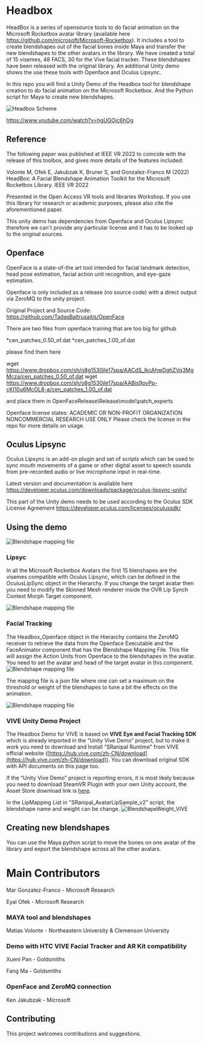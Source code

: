 # Headbox

HeadBox is a series of opensource tools to do facial animation on the Microsoft Rocketbox avatar library (available here https://github.com/microsoft/Microsoft-Rocketbox). It includes a tool to create blendshapes out of the facial bones inside Maya and transfer the new blendshapes to the other avatars in the library. We have created a total of 15 visemes, 48 FACS, 30 for the Vive facial tracker. These blendshapes have been released with the original library. An additional Unity demo shows the use these tools with Openface and Oculus Lipsync.

In this repo you will find a Unity Demo of the Headbox tool for blendshape creation to do facial animation on the Microsoft Rocketbox.
And the Python script for Maya to create new blendshapes.

<img src="/Documentation/F96C911C-D2D8-49B1-BCB8-45C582CFD945.jpeg" alt="Headbox Scheme" title="Headbox Tools"/>

https://www.youtube.com/watch?v=hgUGOjc6hOg

## Reference
The following paper was published at IEEE VR 2022 to coincide with the release of this toolbox, and gives more details of the features included:

Volonte M, Ofek E, Jakubzak K, Bruner S, and Gonzalez-Franco M (2022) HeadBox: A Facial Blendshape Animation Toolkit for the Microsoft Rocketbox Library. IEEE VR 2022

Presented in the Open Access VR tools and libraries Workshop. If you use this library for research or academic purposes, please also cite the aforementioned paper.

This unity demo has dependencies from Openface and Oculus Lipsync therefore we can't provide any particular license and it has to be looked up to the original sources.

## Openface
OpenFace is a state-of-the art tool intended for facial landmark detection, head pose estimation, facial action unit recognition, and eye-gaze estimation.

Openface is only included as a release (no source code) with a direct output via ZeroMQ to the unity project.

Original Project and Source Code:
https://github.com/TadasBaltrusaitis/OpenFace

There are two files from openface training that are too big for github

*cen_patches_0.50_of.dat
*cen_patches_1.00_of.dat

please find them here

wget https://www.dropbox.com/sh/o8g1530jle17spa/AACdS_lkcAhwDghZVq3MgMcza/cen_patches_0.50_of.dat
wget https://www.dropbox.com/sh/o8g1530jle17spa/AABis9pvPp-cKI10u6McOL8-a/cen_patches_1.00_of.dat

and place them in OpenFaceRelease\Release\model\patch_experts


Openface license states: ACADEMIC OR NON-PROFIT ORGANIZATION NONCOMMERCIAL RESEARCH USE ONLY
Please check the license in the repo for more details on usage.


## Oculus Lipsync

Oculus Lipsync is an add-on plugin and set of scripts which can be used to sync mouth movements of a game or other digital asset to speech sounds from pre-recorded audio or live microphone input in real-time.

Latest version and documentation is available here
https://developer.oculus.com/downloads/package/oculus-lipsync-unity/

This part of the Unity demo needs to be used according to the Oculus SDK License Agreement https://developer.oculus.com/licenses/oculussdk/


## Using the demo

<img src="/Documentation/F31594C2-4BB4-49B4-8738-D95C5780EB5B.jpeg" alt="Blendshape mapping file" title="Blendshape mapping file"/>

### Lipsyc
In all the Microsoft Rocketbox Avatars the first 15 blenshapes are the visemes compatible with Oculus Lipsync, which can be defined in the OculusLipSync object in the Hierarchy.
If you change the target avatar then you need to modify the Skinned Mesh renderer inside the OVR Lip Synch Context Morph Target component.
 
<img src="/Documentation/OculusLipsync.JPG" alt="Blendshape mapping file" title="Blendshape mapping file"/>


### Facial Tracking 

The Headbox_Openface object in the Hierarchy contains the ZeroMQ receiver to retrieve the data from the Openface Executable and the FaceAnimator component that has the Blendshape Mapping File. This file will assign the Action Units from Openface to the blendshapes in the avatar. You need to set the avatar and head of the target avatar in this component.
<img src="/Documentation/openface.JPG" alt="Blendshape mapping file" title="Blendshape mapping file"/>


The mapping file is a json file where one can set a maximum on the threshold or weight of the blenshapes to tune a bit the effects on the animation.
 
<img src="/Documentation/mapping.JPG" alt="Blendshape mapping file" title="Blendshape mapping file"/>

### VIVE Unity Demo Project

The Headbox Demo for VIVE is based on ****VIVE Eye and Facial Tracking SDK**** which is already imported in the “Unity Vive Demo” project, but to make it work you need to download and Install “SRanipal Runtime” from VIVE official website ([https://hub.vive.com/zh-CN/download](https://hub.vive.com/zh-CN/download)). You can download original SDK with API documents on this page too.

If the “Unity Vive Demo” project is reporting errors, it is most likely because you need to download SteamVR Plugin with your own Unity account, the Asset Store download link is [here](https://assetstore.unity.com/packages/tools/integration/steamvr-plugin-32647).

In the LipMapping List in "SRanipal_AvatarLipSample_v2" script, the blendshape name and weight can be change.
![BlendshapeWeight_VIVE](https://user-images.githubusercontent.com/102493490/161406837-58023224-969c-4f33-8d0e-8df510e89096.png)


## Creating new blendshapes
You can use the Maya python script to move the bones on one avatar of the library and export the blendshape across all the other avatars.


# Main Contributors

Mar Gonzalez-Franco - Microsoft Research

Eyal Ofek - Microsoft Research

### MAYA tool and blendshapes
Matias Volonte - Northeastern University & Clemenson University

### Demo with HTC VIVE Facial Tracker and AR Kit compatibility
Xueni Pan - Goldsmiths

Fang Ma - Goldsmiths

### OpenFace and ZeroMQ connection
Ken Jakubzak - Microsoft

## Contributing
This project welcomes contributions and suggestions. 
